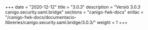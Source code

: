 +++
date        = "2020-12-12"
title       = "3.0.3"
description = "Versió 3.0.3 canigo.security.saml.bridge"
sections    = "canigo-fwk-docs"
enllac		= "/canigo-fwk-docs/documentacio-llibreries/canigo.security.saml.bridge/3.0.3/"
weight		= 1
+++
